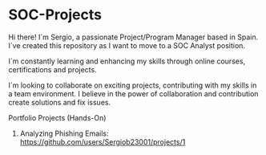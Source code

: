 # SOC-Projects
Hi there! I´m Sergio, a passionate Project/Program Manager based in Spain. I´ve created this repository as I want to move to a SOC Analyst position.

I´m constantly learning and enhancing my skills through online courses, certifications and projects.

I´m looking to collaborate on exciting projects, contributing with my skills in a team environment. I believe in the power of collaboration and contribution create solutions and fix issues.

Portfolio Projects (Hands-On)

1) Analyzing Phishing Emails: https://github.com/users/Sergiob23001/projects/1
